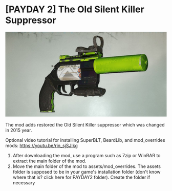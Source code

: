 # [PAYDAY 2] The Old Silent Killer Suppressor

<img alt="preview" src="https://github.com/0x008Y1E00/pd2-old-silent-killer-suppressor/blob/main/img_preview.jpg">

The mod adds restored the Old Silent Killer suppressor which was changed in 2015 year.

Optional video tutorial for installing SuperBLT, BeardLib, and mod_overrides mods: https://youtu.be/rin_sjSJIkg

1. After downloading the mod, use a program such as 7zip or WinRAR to extract the main folder of the mod.
2. Move the main folder of the mod to assets/mod_overrides. The assets folder is supposed to be in your game's installation folder (don't know where that is? click here for PAYDAY2 folder). Create the folder if necessary
